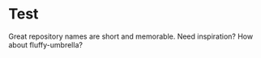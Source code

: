 # Test
Great repository names are short and memorable. Need inspiration? How about fluffy-umbrella?
